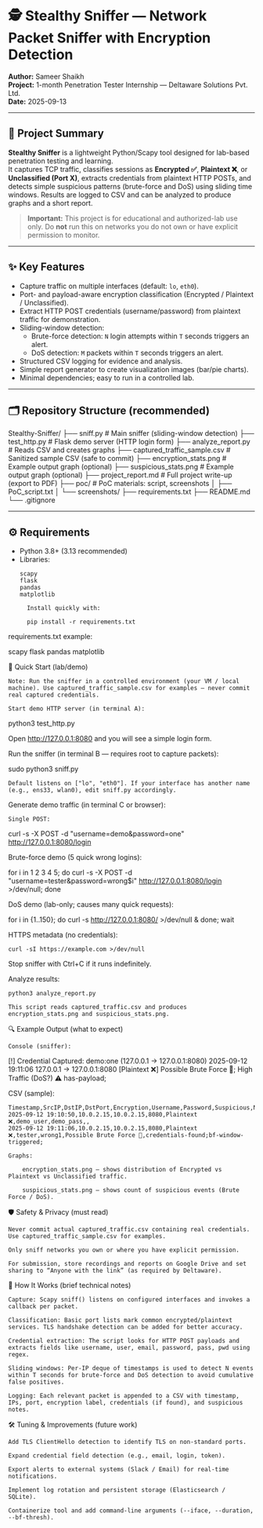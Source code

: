 # 🕵️ Stealthy Sniffer — Network Packet Sniffer with Encryption Detection

**Author:** Sameer Shaikh  
**Project:** 1-month Penetration Tester Internship — Deltaware Solutions Pvt. Ltd.  
**Date:** 2025-09-13

---

## 📌 Project Summary
**Stealthy Sniffer** is a lightweight Python/Scapy tool designed for lab-based penetration testing and learning.  
It captures TCP traffic, classifies sessions as **Encrypted ✅**, **Plaintext ❌**, or **Unclassified (Port X)**, extracts credentials from plaintext HTTP POSTs, and detects simple suspicious patterns (brute-force and DoS) using sliding time windows. Results are logged to CSV and can be analyzed to produce graphs and a short report.

> **Important:** This project is for educational and authorized-lab use only. Do **not** run this on networks you do not own or have explicit permission to monitor.

---

## ✨ Key Features
- Capture traffic on multiple interfaces (default: `lo`, `eth0`).
- Port- and payload-aware encryption classification (Encrypted / Plaintext / Unclassified).
- Extract HTTP POST credentials (username/password) from plaintext traffic for demonstration.
- Sliding-window detection:
  - Brute-force detection: `N` login attempts within `T` seconds triggers an alert.
  - DoS detection: `M` packets within `T` seconds triggers an alert.
- Structured CSV logging for evidence and analysis.
- Simple report generator to create visualization images (bar/pie charts).
- Minimal dependencies; easy to run in a controlled lab.

---

## 🗂 Repository Structure (recommended)

Stealthy-Sniffer/
├── sniff.py # Main sniffer (sliding-window detection)
├── test_http.py # Flask demo server (HTTP login form)
├── analyze_report.py # Reads CSV and creates graphs
├── captured_traffic_sample.csv # Sanitized sample CSV (safe to commit)
├── encryption_stats.png # Example output graph (optional)
├── suspicious_stats.png # Example output graph (optional)
├── project_report.md # Full project write-up (export to PDF)
├── poc/ # PoC materials: script, screenshots
│ ├── PoC_script.txt
│ └── screenshots/
├── requirements.txt
├── README.md
└── .gitignore


---

## ⚙️ Requirements
- Python 3.8+ (3.13 recommended)
- Libraries:
  ```text
  scapy
  flask
  pandas
  matplotlib

    Install quickly with:

    pip install -r requirements.txt

requirements.txt example:

scapy
flask
pandas
matplotlib

🧭 Quick Start (lab/demo)

    Note: Run the sniffer in a controlled environment (your VM / local machine). Use captured_traffic_sample.csv for examples — never commit real captured credentials.

    Start demo HTTP server (in terminal A):

python3 test_http.py

Open http://127.0.0.1:8080 and you will see a simple login form.

Run the sniffer (in terminal B — requires root to capture packets):

sudo python3 sniff.py

    Default listens on ["lo", "eth0"]. If your interface has another name (e.g., ens33, wlan0), edit sniff.py accordingly.

Generate demo traffic (in terminal C or browser):

    Single POST:

curl -s -X POST -d "username=demo&password=one" http://127.0.0.1:8080/login

Brute-force demo (5 quick wrong logins):

for i in 1 2 3 4 5; do curl -s -X POST -d "username=tester&password=wrong$i" http://127.0.0.1:8080/login >/dev/null; done

DoS demo (lab-only; causes many quick requests):

for i in {1..150}; do curl -s http://127.0.0.1:8080/ >/dev/null & done; wait

HTTPS metadata (no credentials):

    curl -sI https://example.com >/dev/null

Stop sniffer with Ctrl+C if it runs indefinitely.

Analyze results:

    python3 analyze_report.py

    This script reads captured_traffic.csv and produces encryption_stats.png and suspicious_stats.png.

🔍 Example Output (what to expect)

    Console (sniffer):

[!] Credential Captured: demo:one  (127.0.0.1 -> 127.0.0.1:8080)
2025-09-12 19:11:06 127.0.0.1 -> 127.0.0.1:8080 [Plaintext ❌] Possible Brute Force 🚨; High Traffic (DoS?) ⚠️ has-payload;

CSV (sample):

    Timestamp,SrcIP,DstIP,DstPort,Encryption,Username,Password,Suspicious,Notes
    2025-09-12 19:10:50,10.0.2.15,10.0.2.15,8080,Plaintext ❌,demo_user,demo_pass,,
    2025-09-12 19:11:06,10.0.2.15,10.0.2.15,8080,Plaintext ❌,tester,wrong1,Possible Brute Force 🚨,credentials-found;bf-window-triggered;

    Graphs:

        encryption_stats.png — shows distribution of Encrypted vs Plaintext vs Unclassified traffic.

        suspicious_stats.png — shows count of suspicious events (Brute Force / DoS).

🛡 Safety & Privacy (must read)

    Never commit actual captured_traffic.csv containing real credentials. Use captured_traffic_sample.csv for examples.

    Only sniff networks you own or where you have explicit permission.

    For submission, store recordings and reports on Google Drive and set sharing to “Anyone with the link” (as required by Deltaware).

🧩 How It Works (brief technical notes)

    Capture: Scapy sniff() listens on configured interfaces and invokes a callback per packet.

    Classification: Basic port lists mark common encrypted/plaintext services. TLS handshake detection can be added for better accuracy.

    Credential extraction: The script looks for HTTP POST payloads and extracts fields like username, user, email, password, pass, pwd using regex.

    Sliding windows: Per-IP deque of timestamps is used to detect N events within T seconds for brute-force and DoS detection to avoid cumulative false positives.

    Logging: Each relevant packet is appended to a CSV with timestamp, IPs, port, encryption label, credentials (if found), and suspicious notes.

🛠 Tuning & Improvements (future work)

    Add TLS ClientHello detection to identify TLS on non-standard ports.

    Expand credential field detection (e.g., email, login, token).

    Export alerts to external systems (Slack / Email) for real-time notifications.

    Implement log rotation and persistent storage (Elasticsearch / SQLite).

    Containerize tool and add command-line arguments (--iface, --duration, --bf-thresh).

